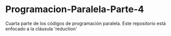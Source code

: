 # Programacion-Paralela-Parte-4
Cuarta parte de los códigos de programación paralela. Este repositorio está enfocado a la cláusula 'reduction'

